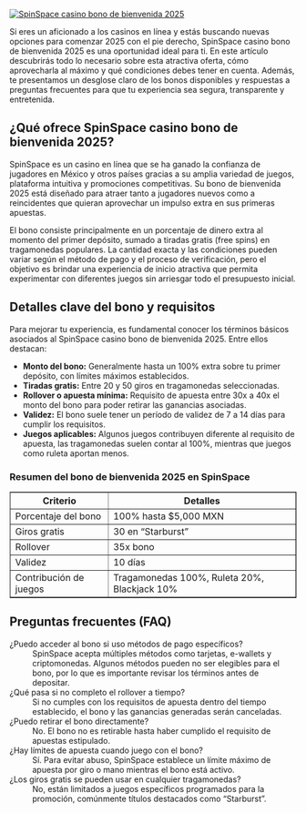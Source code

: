 [![SpinSpace casino bono de bienvenida 2025](https://123-caf.pages.dev/gitsignup.png)](https://vrmoo.ru/Bt82HjjY)

<p>Si eres un aficionado a los casinos en línea y estás buscando nuevas opciones para comenzar 2025 con el pie derecho, SpinSpace casino bono de bienvenida 2025 es una oportunidad ideal para ti. En este artículo descubrirás todo lo necesario sobre esta atractiva oferta, cómo aprovecharla al máximo y qué condiciones debes tener en cuenta. Además, te presentamos un desglose claro de los bonos disponibles y respuestas a preguntas frecuentes para que tu experiencia sea segura, transparente y entretenida.</p>  <h2>¿Qué ofrece SpinSpace casino bono de bienvenida 2025?</h2> <p>SpinSpace es un casino en línea que se ha ganado la confianza de jugadores en México y otros países gracias a su amplia variedad de juegos, plataforma intuitiva y promociones competitivas. Su bono de bienvenida 2025 está diseñado para atraer tanto a jugadores nuevos como a reincidentes que quieran aprovechar un impulso extra en sus primeras apuestas.</p> <p>El bono consiste principalmente en un porcentaje de dinero extra al momento del primer depósito, sumado a tiradas gratis (free spins) en tragamonedas populares. La cantidad exacta y las condiciones pueden variar según el método de pago y el proceso de verificación, pero el objetivo es brindar una experiencia de inicio atractiva que permita experimentar con diferentes juegos sin arriesgar todo el presupuesto inicial.</p>  <h2>Detalles clave del bono y requisitos</h2> <p>Para mejorar tu experiencia, es fundamental conocer los términos básicos asociados al SpinSpace casino bono de bienvenida 2025. Entre ellos destacan:</p> <ul>   <li><strong>Monto del bono:</strong> Generalmente hasta un 100% extra sobre tu primer depósito, con límites máximos establecidos.</li>   <li><strong>Tiradas gratis:</strong> Entre 20 y 50 giros en tragamonedas seleccionadas.</li>   <li><strong>Rollover o apuesta mínima:</strong> Requisito de apuesta entre 30x a 40x el monto del bono para poder retirar las ganancias asociadas.</li>   <li><strong>Validez:</strong> El bono suele tener un período de validez de 7 a 14 días para cumplir los requisitos.</li>   <li><strong>Juegos aplicables:</strong> Algunos juegos contribuyen diferente al requisito de apuesta, las tragamonedas suelen contar al 100%, mientras que juegos como ruleta aportan menos.</li> </ul>  <h3>Resumen del bono de bienvenida 2025 en SpinSpace</h3> <table border="1" cellpadding="5" cellspacing="0">   <thead>     <tr>       <th>Criterio</th>       <th>Detalles</th>     </tr>   </thead>   <tbody>     <tr>       <td>Porcentaje del bono</td>       <td>100% hasta $5,000 MXN</td>     </tr>     <tr>       <td>Giros gratis</td>       <td>30 en “Starburst”</td>     </tr>     <tr>       <td>Rollover</td>       <td>35x bono</td>     </tr>     <tr>       <td>Validez</td>       <td>10 días</td>     </tr>     <tr>       <td>Contribución de juegos</td>       <td>Tragamonedas 100%, Ruleta 20%, Blackjack 10%</td>     </tr>   </tbody> </table>  <h2>Preguntas frecuentes (FAQ)</h2> <dl>   <dt>¿Puedo acceder al bono si uso métodos de pago específicos?</dt>   <dd>SpinSpace acepta múltiples métodos como tarjetas, e-wallets y criptomonedas. Algunos métodos pueden no ser elegibles para el bono, por lo que es importante revisar los términos antes de depositar.</dd>    <dt>¿Qué pasa si no completo el rollover a tiempo?</dt>   <dd>Si no cumples con los requisitos de apuesta dentro del tiempo establecido, el bono y las ganancias generadas serán canceladas.</dd>    <dt>¿Puedo retirar el bono directamente?</dt>   <dd>No. El bono no es retirable hasta haber cumplido el requisito de apuestas estipulado.</dd>    <dt>¿Hay límites de apuesta cuando juego con el bono?</dt>   <dd>Sí. Para evitar abuso, SpinSpace establece un límite máximo de apuesta por giro o mano mientras el bono está activo.</dd>    <dt>¿Los giros gratis se pueden usar en cualquier tragamonedas?</dt>   <dd>No, están limitados a juegos específicos programados para la promoción, comúnmente títulos destacados como “Starburst”.</dd> </dl>